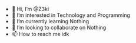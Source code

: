 - 👋 Hi, I’m @Z3ki
- 👀 I’m interested in Technology and Programming
- 🌱 I’m currently learning Nothing
- 💞️ I’m looking to collaborate on Nothing
- 📫 How to reach me idk

